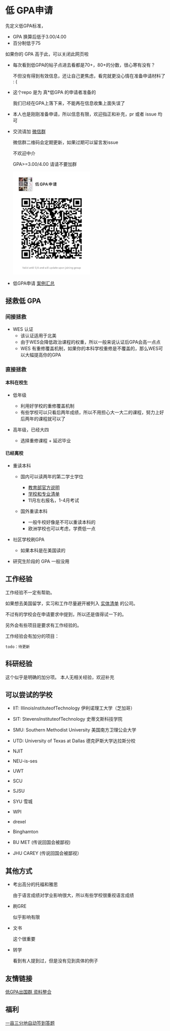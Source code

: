 # 低 GPA申请

先定义低GPA标准，

 - GPA 换算后低于3.00/4.00
 - 百分制低于75
 
如果你的 GPA 高于此，可以关闭此网页啦


* 每次看到低GPA的帖子点进去看都是70+，80+的分数，很心寒有没有？

  不但没有得到有效信息，还让自己更焦虑，看完就更没心情在准备申请材料了 : ( 
  
* 这个repo 是为 真*低GPA 的申请者准备的

  我们已经在GPA上落下来，不能再在信息收集上面失误了

* 本人也是刚刚准备申请，所以信息有限，欢迎指正和补充，pr 或者 issue 均可

* 交流请加 [微信群](assets/wechat_group.jpg) 

  微信群二维码会定期更新，如果过期可以留言发issue
  
  不欢迎中介
  
  GPA>=3.00/4.00 请请不要加群

  <img src="assets/wechat_group.jpg" witdh="240px" height="320px">

* 低GPA申请 [案例汇总](sample.md)

## 拯救低 GPA 

### 间接拯救

* WES 认证
  - 该认证适用于北美
  - 由于WES会降低政治课程的权重，所以一般来说认证后GPA会高一点点
  - WES 有重修覆盖机制，如果你的本科学校重修是不覆盖的，那么WES可以大幅提高你的GPA
  

### 直接拯救
#### 本科在校生

* 低年级
  - 利用好学校的重修覆盖机制
  - 有些学校可以只看后两年成绩，所以不用担心大一大二的课程，努力上好后两年的课程就可以了
  
* 高年级，已经大四
  - 选择重修课程 + 延迟毕业


#### 已经离校

* 重读本科

  - 国内可以读两年的第二学士学位
    - [教育部官方说明](http://www.moe.gov.cn/srcsite/A08/moe_1034/s3883/202007/t20200710_471303.html)
    - [学校和专业清单](http://www.moe.gov.cn/srcsite/A08/moe_1034/s3883/202007/W020200710522563093123.docx)
    - 11月左右报名，1-4月考试
    
  - 国外重读本科
    - 一般牛校好像是不可以重读本科的
    - 欧洲学校也可以考虑，学费低一点
      
* 社区学校刷GPA
  - 如果本科是在美国读的

* 研究生阶段的 GPA 一般没用



## 工作经验

工作经验不一定有帮助。

如果想去美国留学，实习和工作尽量避开被列入 [实体清单](entity_list.md) 的公司。

不过有的学校会在申请要求中提到，所以还是值得试一下的。

另外会有些项目是要求有工作经验的。

工作经验会有加分的项目：

```text
todo：待更新
```


## 科研经验
这个似乎是明确的加分项。
本人无相关经验，欢迎补充


## 可以尝试的学校

* IIT: IllinoisInstituteofTechnology 伊利诺理工大学（芝加哥）

* SIT: StevensInstituteofTechnology 史蒂文斯科技学院

* SMU: Southern Methodist University 美国南方卫理公会大学

* UTD: University of Texas at Dallas  德克萨斯大学达拉斯分校

* NJIT

* NEU-is-ses

* UWT

* SCU

* SJSU

* SYU 雪城

* WPI

* drexel

* Binghamton

* BU MET (传说回国会被鄙视)

* JHU CAREY  (传说回国会被鄙视）


## 其他方式

* 考出高分的托福和雅思

  由于语言成绩对学业影响很大，所以有些学校很重视语言成绩
  
* 刷GRE

  似乎影响有限

* 文书
  
  这个很重要

* 转学

  看到有人提到过，但是没有见到具体的例子


## 友情链接
[低GPA出国群 资料整合](https://github.com/jackwener/Low-GPA-Go-Abroad)


## 福利
[一亩三分地自动签到答题](https://github.com/harryhare/1point3acres)


